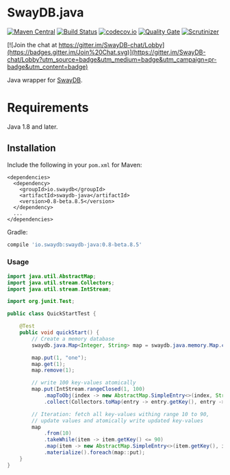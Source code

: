 # SwayDB.java 

[![Maven Central](https://img.shields.io/maven-central/v/io.swaydb/swaydb-java.svg)](http://search.maven.org/#search%7Cga%7C1%7Cg%3A%22io.swaydb%22%20AND%20a%3A%22swaydb-java%22)
[![Build Status](https://travis-ci.com/simerplaha/SwayDB.java.svg?branch=master)](https://travis-ci.com/simerplaha/SwayDB.java)
[![codecov.io](http://codecov.io/github/simerplaha/SwayDB.java/coverage.svg?branch=master)](http://codecov.io/github/simerplaha/SwayDB.java?branch=master)
[![Quality Gate](https://sonarcloud.io/api/project_badges/measure?project=SwayDB.java&metric=sqale_rating)](https://sonarcloud.io/dashboard/index/SwayDB.java)
[![Scrutinizer](https://img.shields.io/scrutinizer/g/simerplaha/SwayDB.java.svg)](https://scrutinizer-ci.com/g/simerplaha/SwayDB.java/)

[![Join the chat at https://gitter.im/SwayDB-chat/Lobby](https://badges.gitter.im/Join%20Chat.svg)](https://gitter.im/SwayDB-chat/Lobby?utm_source=badge&utm_medium=badge&utm_campaign=pr-badge&utm_content=badge)

Java wrapper for [SwayDB](https://github.com/simerplaha/SwayDB).

Requirements
============

Java 1.8 and later.

## Installation

Include the following in your `pom.xml` for Maven:

```
<dependencies>
  <dependency>
    <groupId>io.swaydb</groupId>
    <artifactId>swaydb-java</artifactId>
    <version>0.8-beta.8.5</version>
  </dependency>
  ...
</dependencies>
```

Gradle:

```groovy
compile 'io.swaydb:swaydb-java:0.8-beta.8.5'
```

### Usage

```java
import java.util.AbstractMap;
import java.util.stream.Collectors;
import java.util.stream.IntStream;

import org.junit.Test;

public class QuickStartTest {

    @Test
    public void quickStart() {
        // Create a memory database
        swaydb.java.Map<Integer, String> map = swaydb.java.memory.Map.create(Integer.class, String.class);

        map.put(1, "one");
        map.get(1);
        map.remove(1);

        // write 100 key-values atomically
        map.put(IntStream.rangeClosed(1, 100)
            .mapToObj(index -> new AbstractMap.SimpleEntry<>(index, String.valueOf(index)))
            .collect(Collectors.toMap(entry -> entry.getKey(), entry -> entry.getValue())));

        // Iteration: fetch all key-values withing range 10 to 90,
        // update values and atomically write updated key-values
        map
            .from(10)
            .takeWhile(item -> item.getKey() <= 90)
            .map(item -> new AbstractMap.SimpleEntry<>(item.getKey(), item.getValue() + "_updated"))
            .materialize().foreach(map::put);
    }
}
```

